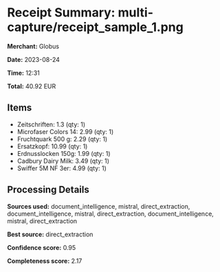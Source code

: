 # Receipt Summary: multi-capture/receipt_sample_1.png

**Merchant:** Globus

**Date:** 2023-08-24

**Time:** 12:31

**Total:** 40.92 EUR

## Items

- Zeitschriften: 1.3 (qty: 1)
- Microfaser Colors 14: 2.99 (qty: 1)
- Fruchtquark 500 g: 2.29 (qty: 1)
- Ersatzkopf: 10.99 (qty: 1)
- Erdnusslocken 150g: 1.99 (qty: 1)
- Cadbury Dairy Milk: 3.49 (qty: 1)
- Swiffer 5M NF 3er: 4.99 (qty: 1)

## Processing Details

**Sources used:** document_intelligence, mistral, direct_extraction, document_intelligence, mistral, direct_extraction, document_intelligence, mistral, direct_extraction

**Best source:** direct_extraction

**Confidence score:** 0.95

**Completeness score:** 2.17

